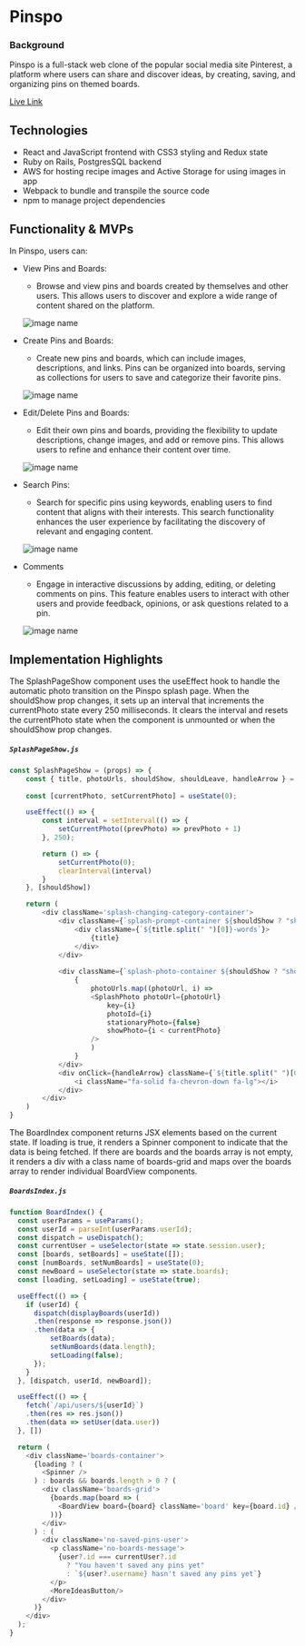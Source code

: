 # Pinspo
### Background
Pinspo is a full-stack web clone of the popular social media site Pinterest, a platform where users can share and discover ideas, by creating, saving, and organizing pins on themed boards.

[Live Link](https://pinspo.onrender.com)

## Technologies
- React and JavaScript frontend with CSS3 styling and Redux state
- Ruby on Rails, PostgresSQL backend
- AWS for hosting recipe images and Active Storage for using images in app
- Webpack to bundle and transpile the source code
- npm to manage project dependencies

## Functionality & MVPs
In Pinspo, users can:

- View Pins and Boards:
   - Browse and view pins and boards created by themselves and other users. This allows users to discover and explore a wide range of content shared on the platform.

   ![image name]()

- Create Pins and Boards:
   - Create new pins and boards, which can include images, descriptions, and links. Pins can be organized into boards, serving as collections for users to save and categorize their favorite pins.

   ![image name]()

- Edit/Delete Pins and Boards:
   - Edit their own pins and boards, providing the flexibility to update descriptions, change images, and add or remove pins. This allows users to refine and enhance their content over time.

    ![image name]()

- Search Pins:
   - Search for specific pins using keywords, enabling users to find content that aligns with their interests. This search functionality enhances the user experience by facilitating the discovery of relevant and engaging content.

    ![image name]()
- Comments
   - Engage in interactive discussions by adding, editing, or deleting comments on pins. This feature enables users to interact with other users and provide feedback, opinions, or ask questions related to a pin.

   ![image name]()

## Implementation Highlights

The SplashPageShow component uses the useEffect hook to handle the automatic photo transition on the Pinspo splash page. When the shouldShow prop changes, it sets up an interval that increments the currentPhoto state every 250 milliseconds. It clears the interval and resets the currentPhoto state when the component is unmounted or when the shouldShow prop changes.

<h5 a><strong><code>SplashPageShow.js</code></strong></h5>

```Javascript
const SplashPageShow = (props) => {
    const { title, photoUrls, shouldShow, shouldLeave, handleArrow } = props
    
    const [currentPhoto, setCurrentPhoto] = useState(0);

    useEffect(() => {
        const interval = setInterval(() => {
            setCurrentPhoto((prevPhoto) => prevPhoto + 1)
        }, 250);

        return () => {
            setCurrentPhoto(0);
            clearInterval(interval)
        }
    }, [shouldShow])

    return (
        <div className='splash-changing-category-container'>
            <div className={`splash-prompt-container ${shouldShow ? "show-page" : shouldLeave ? "leaving-page" : "hidden-page"}`}>
                <div className={`${title.split(" ")[0]}-words`}>
                    {title}
                </div>
            </div>
        
            <div className={`splash-photo-container ${shouldShow ? "show-page" : shouldLeave ? "leaving-page" : "hidden-page"}`}>
                {
                    photoUrls.map((photoUrl, i) =>
                    <SplashPhoto photoUrl={photoUrl}
                        key={i}
                        photoId={i}
                        stationaryPhoto={false}
                        showPhoto={i < currentPhoto}
                    />
                    )
                }
            </div>
            <div onClick={handleArrow} className={`${title.split(" ")[0]}-arrow first-page-arrow splash-arrow ${shouldShow ? "show-arrow" : "hidden-arrow"}`}>
                <i className="fa-solid fa-chevron-down fa-lg"></i>
            </div>
        </div>
    )
}

```

The BoardIndex component returns JSX elements based on the current state. If loading is true, it renders a Spinner component to indicate that the data is being fetched. If there are boards and the boards array is not empty, it renders a div with a class name of boards-grid and maps over the boards array to render individual BoardView components.

<h5 a><strong><code>BoardsIndex.js</code></strong></h5>

```Javascript
function BoardIndex() {
  const userParams = useParams();
  const userId = parseInt(userParams.userId);
  const dispatch = useDispatch();
  const currentUser = useSelector(state => state.session.user);
  const [boards, setBoards] = useState([]);
  const [numBoards, setNumBoards] = useState(0);
  const newBoard = useSelector(state => state.boards);
  const [loading, setLoading] = useState(true); 

  useEffect(() => {
    if (userId) {
      dispatch(displayBoards(userId))
      .then(response => response.json())
      .then(data => {
          setBoards(data);
          setNumBoards(data.length);
          setLoading(false);
      });
    }
  }, [dispatch, userId, newBoard]);

  useEffect(() => {
    fetch(`/api/users/${userId}`)
    .then(res => res.json())
    .then(data => setUser(data.user))
  }, [])

  return (
    <div className='boards-container'>
      {loading ? (
        <Spinner /> 
      ) : boards && boards.length > 0 ? (
        <div className='boards-grid'>
          {boards.map(board => (
            <BoardView board={board} className='board' key={board.id} />
          ))}
        </div>
      ) : (
        <div className='no-saved-pins-user'>
          <p className='no-boards-message'>
            {user?.id === currentUser?.id
              ? "You haven't saved any pins yet"
              : `${user?.username} hasn't saved any pins yet`}
          </p>
          <MoreIdeasButton/>
        </div>
      )}
    </div>
  );
}
```